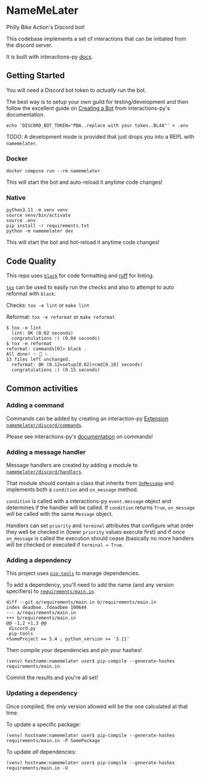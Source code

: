 # NameMeLater

Philly Bike Action's Discord bot!

This codebase implements a set of interactions that can be initiated from the
discord server.

It is built with interactions-py [docs](https://interactions-py.github.io/interactions.py/Guides/).

## Getting Started

You will need a Discord bot token to _actually_ run the bot.

The best way is to setup your own guild for testing/development and then
follow the excellent guide on [Creating a Bot](https://interactionspy.readthedocs.io/en/latest/quickstart.html#creating-a-bot)
from interactions-py's documentation.

```shell
echo 'DISCORD_BOT_TOKEN="PBA..replace with your token..BL4A"' > .env
```

TODO: A development mode is provided that just drops you into a REPL with
`namemelater`.

### Docker

```
docker compose run --rm namemelater
```

This will start the bot and auto-reload it anytime code changes!

### Native

```shell
python3.11 -m venv venv
source venv/bin/activate
source .env
pip install -r requirements.txt
python -m namemelater dev
```

This will start the bot and hot-reload it anytime code changes!

## Code Quality

This repo uses [`black`](https://github.com/psf/black) for code formatting
and [ruff](https://github.com/astral-sh/ruff) for linting.

[`tox`](https://tox.wiki/) can be used to easily run the checks
and also to attempt to auto reformat with `black`:

Checks: `tox -e lint` or `make lint`

Reformat: `tox -e reformat` or `make reformat`

```shell
$ tox -e lint
  lint: OK (0.02 seconds)
  congratulations :) (0.04 seconds)
$ tox -e reformat
reformat: commands[0]> black .
All done! ✨ 🍰 ✨
13 files left unchanged.
  reformat: OK (0.12=setup[0.02]+cmd[0.10] seconds)
  congratulations :) (0.15 seconds)
```



## Common activities

### Adding a command

Commands can be added by creating an interaction-py
[Extension](https://interactions-py.github.io/interactions.py/Guides/20%20Extensions/)
[`namemelater/discord/commands`](namemelater/discord/commands).

Please see interactions-py's
[documentation](https://interactions-py.github.io/interactions.py/Guides/03%20Creating%20Commands/)
on commands!

### Adding a message handler

Message handlers are created by adding a module to
[`namemelater/discord/handlers`](namemelater/discord/handlers).

That module should contain a class that inherits from
[`OnMessage`](namemelater/discord/handlers/__init__.py)
and implements both a `condition` and `on_message` method.

`condition` is called with a interactions-py `event.message` object and determines
if the handler will be called. If `condition` returns `True`, `on_message`
will be called with the same `Message` object.

Handlers can set `priority` and `terminal` attributes that configure
what order they well be checked in (lower `priority` values execute first)
and if once `on_message` is called the execution should cease (basically no
more handlers will be checked or executed if `terminal = True`.

### Adding a dependency

This project uses [`pip-tools`](https://pip-tools.readthedocs.io/en/stable/)
to manage dependencies.

To add a dependency, you'll need to add the name (and any version specifiers)
to [`requirements/main.in`](requirements/main.in).

```
diff --git a/requirements/main.in b/requirements/main.in
index deadbee..fdeadbee 100644
--- a/requirements/main.in
+++ b/requirements/main.in
@@ -1,2 +1,3 @@
 discord.py
 pip-tools
+SomeProject == 5.4 ; python_version >= '3.11'
```

Then compile your dependencies and pin your hashes!

```
(venv) hostname:namemelater user$ pip-compile --generate-hashes requirements/main.in
```

Commit the results and you're all set!

### Updating a dependency

Once compiled, the _only_ version allowed will be the one calculated at that time.

To update a specific package:

```
(venv) hostname:namemelater user$ pip-compile --generate-hashes requirements/main.in -P SomePackage
```

To update _all_ dependencies:

```
(venv) hostname:namemelater user$ pip-compile --generate-hashes requirements/main.in -U
```
